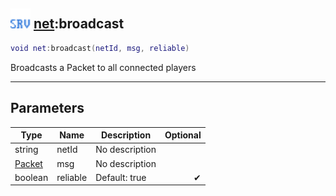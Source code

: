 ## <img src="../../.gitbook/assets/server.png" width="32" height="32" /> [net](../net/README.md):broadcast

```lua
void net:broadcast(netId, msg, reliable)
```

Broadcasts a Packet to all connected players<br>

-----------------
## Parameters

| Type   | Name | Description | Optional |
| ------ | ---- | ----------- | -------: |
| string | netId | No description |  |
| [Packet](../packet/README.md) | msg | No description |  |
| boolean | reliable | Default: true | ✔ |
